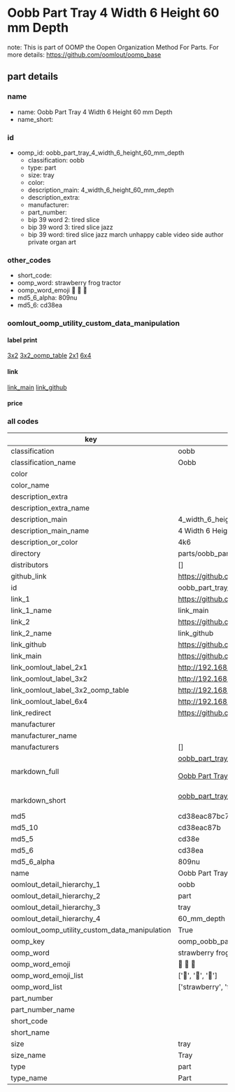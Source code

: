 # Oobb Part Tray 4 Width 6 Height 60 mm Depth  

note: This is part of OOMP the Oopen Organization Method For Parts. For more details: https://github.com/oomlout/oomp_base

##  part details
  







### name
* name: Oobb Part Tray 4 Width 6 Height 60 mm Depth
* name_short: 
### id
* oomp_id: oobb_part_tray_4_width_6_height_60_mm_depth
  * classification: oobb
  * type: part
  * size: tray
  * color: 
  * description_main: 4_width_6_height_60_mm_depth
  * description_extra: 
  * manufacturer: 
  * part_number: 
  * bip 39 word 2: tired slice
  * bip 39 word 3: tired slice jazz
  * bip 39 word: tired slice jazz march unhappy cable video side author private organ art

### other_codes
* short_code: 
* oomp_word: strawberry frog tractor
* oomp_word_emoji :strawberry: :frog: :tractor:
* md5_6_alpha: 809nu
* md5_6: cd38ea






### oomlout_oomp_utility_custom_data_manipulation
#### label print
[3x2](http://192.168.1.245:1112/?label=oomp%20809nu)
[3x2_oomp_table](http://192.168.1.108:1112/?label=oomp%20809nu)
[2x1](http://192.168.1.242:1112/?label=oomp%20809nu)
[6x4](http://192.168.1.55:1112/?label=oomp%20809nu)    

#### link

[link_main](https://github.com/oomlout/oomlout_oomp_version_1_messy/tree/main/parts/oobb_part_tray_4_width_6_height_60_mm_depth) [link_github](https://github.com/oomlout/oomlout_oomp_version_1_messy/tree/main/parts/oobb_part_tray_4_width_6_height_60_mm_depth)                             

#### price







### all codes 
| key | value |  
| --- | --- |  
| classification | oobb |  
| classification_name | Oobb |  
| color |  |  
| color_name |  |  
| description_extra |  |  
| description_extra_name |  |  
| description_main | 4_width_6_height_60_mm_depth |  
| description_main_name | 4 Width 6 Height 60 mm Depth |  
| description_or_color | 4k6 |  
| directory | parts/oobb_part_tray_4_width_6_height_60_mm_depth |  
| distributors | [] |  
| github_link | https://github.com/oomlout/oomlout_oomp_part_src/tree/main/parts/oobb_part_tray_4_width_6_height_60_mm_depth |  
| id | oobb_part_tray_4_width_6_height_60_mm_depth |  
| link_1 | https://github.com/oomlout/oomlout_oomp_version_1_messy/tree/main/parts/oobb_part_tray_4_width_6_height_60_mm_depth |  
| link_1_name | link_main |  
| link_2 | https://github.com/oomlout/oomlout_oomp_version_1_messy/tree/main/parts/oobb_part_tray_4_width_6_height_60_mm_depth |  
| link_2_name | link_github |  
| link_github | https://github.com/oomlout/oomlout_oomp_version_1_messy/tree/main/parts/oobb_part_tray_4_width_6_height_60_mm_depth |  
| link_main | https://github.com/oomlout/oomlout_oomp_version_1_messy/tree/main/parts/oobb_part_tray_4_width_6_height_60_mm_depth |  
| link_oomlout_label_2x1 | http://192.168.1.242:1112/?label=oomp%20809nu |  
| link_oomlout_label_3x2 | http://192.168.1.245:1112/?label=oomp%20809nu |  
| link_oomlout_label_3x2_oomp_table | http://192.168.1.108:1112/?label=oomp%20809nu |  
| link_oomlout_label_6x4 | http://192.168.1.55:1112/?label=oomp%20809nu |  
| link_redirect | https://github.com/oomlout/oomlout_oomp_version_1_messy/tree/main/parts/oobb_part_tray_4_width_6_height_60_mm_depth |  
| manufacturer |  |  
| manufacturer_name |  |  
| manufacturers | [] |  
| markdown_full | [oobb_part_tray_4_width_6_height_60_mm_depth](none)<br>[](none)<br>[Oobb Part Tray 4 Width 6 Height 60 Mm Depth](none)<br><br> |  
| markdown_short | [oobb_part_tray_4_width_6_height_60_mm_depth](none)<br><br> |  
| md5 | cd38eac87bc7fe787ff6a87ceef2df15 |  
| md5_10 | cd38eac87b |  
| md5_5 | cd38e |  
| md5_6 | cd38ea |  
| md5_6_alpha | 809nu |  
| name | Oobb Part Tray 4 Width 6 Height 60 mm Depth |  
| oomlout_detail_hierarchy_1 | oobb |  
| oomlout_detail_hierarchy_2 | part |  
| oomlout_detail_hierarchy_3 | tray |  
| oomlout_detail_hierarchy_4 | 60_mm_depth |  
| oomlout_oomp_utility_custom_data_manipulation | True |  
| oomp_key | oomp_oobb_part_tray_4_width_6_height_60_mm_depth |  
| oomp_word | strawberry frog tractor |  
| oomp_word_emoji | :strawberry: :frog: :tractor: |  
| oomp_word_emoji_list | [':strawberry:', ':frog:', ':tractor:'] |  
| oomp_word_list | ['strawberry', 'frog', 'tractor'] |  
| part_number |  |  
| part_number_name |  |  
| short_code |  |  
| short_name |  |  
| size | tray |  
| size_name | Tray |  
| type | part |  
| type_name | Part |  
